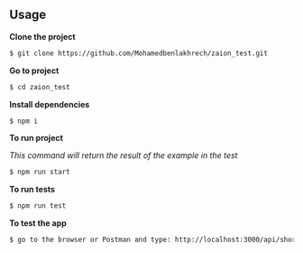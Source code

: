 
## Usage
**Clone the project**
```sh
$ git clone https://github.com/Mohamedbenlakhrech/zaion_test.git
```
**Go to project** 
```sh
$ cd zaion_test
```
**Install dependencies**
```sh
$ npm i
```
**To run project**

*This command will return the result of the example in the test*
```sh
$ npm run start
```

**To run tests**
```sh
$ npm run test
```

**To test the app**
```sh
$ go to the browser or Postman and type: http://localhost:3000/api/shortestPath
```



